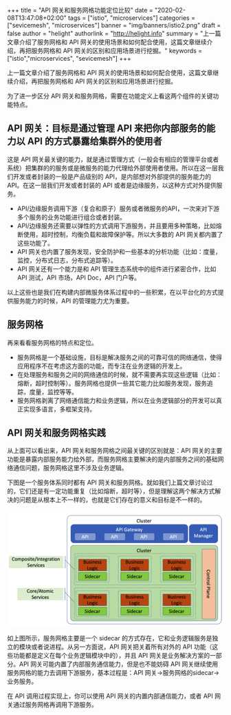 +++
title = "API 网关和服务网格功能定位比较"
date = "2020-02-08T13:47:08+02:00"
tags = ["istio", "microservices"]
categories = ["sevicemesh", "microservices"]
banner = "img/banners/istio2.png"
draft = false
author = "helight"
authorlink = "http://helight.info"
summary = "上一篇文章介绍了服务网格和 API 网关的使用场景和如何配合使用，这篇文章继续介绍，再把服务网格和 API 网关的区别和应用场景进行挖掘。"
keywords = ["istio","microservices", "sevicemesh"]
+++

上一篇文章介绍了服务网格和 API 网关的使用场景和如何配合使用，这篇文章继续介绍，再把服务网格和 API 网关的区别和应用场景进行挖掘。

为了进一步区分 API 网关和服务网格，需要在功能定义上看这两个组件的关键功能特点。

## API 网关：目标是通过管理 API 来把你内部服务的能力以 API 的方式暴露给集群外的使用者
这是 API 网关最关键的能力，就是通过管理方式（一般会有相应的管理平台或者系统）把集群的的服务或是微服务的能力代理给外部使用者使用。所以在这一层我们开发或者封装的一般是产品级别的 API，是内部想对外部提供的服务能力的 API。在这一层我们开发或者封装的 API 或者是边缘服务，以这种方式对外提供服务。

* API/边缘服务调用下游（复合和原子）服务或者微服务的API，一次来对下游多个服务的业务功能进行组合或者封装。
* API/边缘服务还需要以弹性的方式调用下游服务，并且要用多种策略，比如熔断使用，超时控制，均衡负载和故障保护等。所以大多数的 API 网关都内置了这些功能了。
* API 网关也内置了服务发现，安全防护和一些基本的分析功能（比如：度量，监控，分布式日志，分布式追踪等）。
* API 网关还有一个能力是和 API 管理生态系统中的组件进行紧密合作，比如 API 测试，API 市场，API Doc，API 门户等。

以上这些也是我们在构建内部微服务体系过程中的一些积累，在以平台化的方式提供服务能力的时候，API 的管理能力尤为重要。

## 服务网格
再来看看服务网格的特点和定位。

* 服务网格是一个基础设施，目标是解决服务之间的可靠可信的网络通信，使得应用程序不在考虑这方面的功能，而专注在业务逻辑的开发上。
* 在处理服务和服务之间的网络通信的时候，就不需要再实现这些逻辑（比如：熔断，超时控制等）。服务网格也提供一些其它能力比如服务发现，服务追踪，度量，监控等等。
* 服务网格剥离了网络通信能力和业务逻辑，所以在业务逻辑部分的开发可以真正实现多语言，多框架支持。

## API 网关和服务网格实践
从上面可以看出来，API 网关和服务网格之间最关键的区别就是：API 网关的主要功能是暴露内部服务能力给外部，而服务网格主要解决的是内部服务之间的基础网络通信问题，服务网格这里不涉及业务逻辑。

下图是一个服务体系同时都有 API 网关和服务网格。就如我们上篇文章讨论过的，它们还是有一定功能重复（比如熔断，超时等），但是理解这两个解决方式解决的问题是从根本上不一样的，也就是它们存在的意义和目标是不一样的。

![](imgs/api-gatway-mesh.png)

如上图所示，服务网格主要是一个 sidecar 的方式存在，它和业务逻辑服务是独立的模块或者说进程。从另一方面说，API 网关把关着所有对外的 API 功能（这些功能都是定义在每个业务逻辑模块中的），并且 API 网关是业务解决方案的一部分。API 网关可能内置了内部服务通信能力，但是也不能妨碍 API 网关继续使用服务网格的能力去调用下游服务，基本过程是：API 网关->服务网格的sidecar->业务服务。

在 API 调用过程实现上，你可以使用 API 网关的内置内部通信能力，或者 API 网关通过服务网格再调用下游服务。